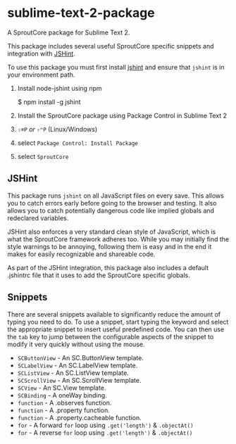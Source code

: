 sublime-text-2-package
======================

A SproutCore package for Sublime Text 2.

This package includes several useful SproutCore specific snippets and 
integration with [JSHint](http://www.jshint.com/).

To use this package you must first install [jshint](https://github.com/jshint/jshint) 
and ensure that `jshint` is in your environment path.

1. Install node-jshint using npm

    $ npm install -g jshint

1. Install the SproutCore package using Package Control in Sublime Text 2

  1. `⇧⌘P` *or* `⇧⌃P` (Linux/Windows)
  2. select `Package Control: Install Package`
  3. select `SproutCore`

## JSHint

This package runs `jshint` on all JavaScript files on every save.  This allows you 
to catch errors early before going to the browser and testing.  It also allows
you to catch potentially dangerous code like implied globals and redeclared
variables.

JSHint also enforces a very standard clean style of JavaScript, which is what
the SproutCore framework adheres too.  While you may initially find the style 
warnings to be annoying, following them is easy and in the end it makes for
easily recognizable and shareable code. 

As part of the JSHint integration, this package also includes a default 
.jshintrc file that it uses to add the SproutCore specific globals.

## Snippets

There are several snippets available to significantly reduce the amount of
typing you need to do.  To use a snippet, start typing the keyword and select
the appropriate snippet to insert useful predefined code.  You can then use
the `tab` key to jump between the configurable aspects of the snippet to 
modify it very quickly without using the mouse.

* `SCButtonView` - An SC.ButtonView template.
* `SCLabelView` - An SC.LabelView template.
* `SCListView` - An SC.ListView template.
* `SCScrollView` - An SC.ScrollView template.
* `SCView` - An SC.View template.
* `SCBinding` - A oneWay binding. 
* `function` - A .observes function.
* `function` - A .property function.
* `function` - A .property.cacheable function.
* `for` - A forward `for` loop using `.get('length')` & `.objectAt()`
* `for` - A reverse `for` loop using `.get('length')` & `.objectAt()`
